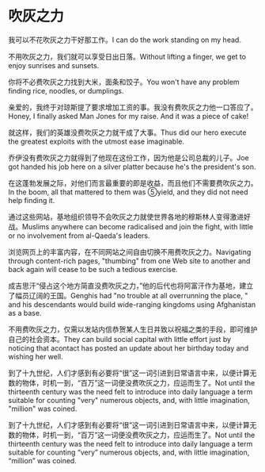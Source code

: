 # 吹灰之力

<p><span class="chinese">我可以不花吹灰之力干好那工作。</span><span class="english">I can do the work standing on my head.</span></p>

<p><span class="chinese">不用吹灰之力，我们就可以享受日出日落。</span><span class="english">Without lifting a finger, we get to enjoy sunrises and sunsets.</span></p>

<p><span class="chinese">你将不必费吹灰之力找到大米，面条和饺子。</span><span class="english">You won't have any problem finding rice, noodles, or dumplings.</span></p>

<p><span class="chinese">亲爱的，我终于对琼斯提了要求增加工资的事。我没有费吹灰之力他一口答应了。</span><span class="english">Honey, I finally asked Man Jones for my raise. And it was a piece of cake!</span></p>

<p><span class="chinese">就这样，我们的英雄没费吹灰之力就干成了大事。</span><span class="english">Thus did our hero execute the greatest exploits with the utmost ease imaginable.</span></p>

<p><span class="chinese">乔伊没有费吹灰之力就得到了他现在这份工作，因为他是公司总裁的儿子。</span><span class="english">Joe got handed his job here on a silver  platter because he's the president's son.</span></p>

<p><span class="chinese">在这蓬勃发展之际，对他们而言最重要的即是收益，而且他们不需要费吹灰之力。</span><span class="english">In the boom, all that mattered to them was ⑤yield, and they did not need help finding it.</span></p>

<p><span class="chinese">通过这些网站，基地组织领导不会吹灰之力就使世界各地的穆斯林人变得激进好战。</span><span class="english">Muslims anywhere can become radicalised and join the fight, with little or no involvement from al-Qaeda's leaders.</span></p>

<p><span class="chinese">浏览网页上的丰富内容，在不同网站之间自由切换不用费吹灰之力。</span><span class="english">Navigating through content-rich pages, "thumbing" from one Web site to another and back again will cease to be such a tedious exercise.</span></p>

<p><span class="chinese">成吉思汗“侵占这个地方简直没费吹灰之力，”他的后代也将阿富汗作为基地，建立了幅员辽阔的王国。</span><span class="english">Genghis had "no trouble at all overrunning the place, " and his descendants would build wide-ranging kingdoms using Afghanistan as a base.</span></p>

<p><span class="chinese">不用费吹灰之力，仅需以发站内信恭贺某人生日并致以祝福之类的手段，即可维护自己的社会资本。</span><span class="english">They can build social capital with little effort just by noticing that acontact has posted an update about her birthday today and wishing her well.</span></p>

<p><span class="chinese">到了十九世纪，人们才感到有必要将“很”这一词引进到日常语言中来，以便计算无数的物体，时机一到，“百万”这一词便没费吹灰之力，应运而生了。</span><span class="english">Not until the thirteenth century was the need felt to introduce into daily language a term suitable for counting "very" numerous objects, and, with little imagination, "million" was coined.</span></p>

<p><span class="chinese">到了十九世纪，人们才感到有必要将“很”这一词引进到日常语言中来，以便计算无数的物体，时机一到，“百万”这一词便没费吹灰之力，应运而生了。</span><span class="english">Not until the thirteenth century was the need felt to introduce into daily language a term suitable for counting “very” numerous objects, and, with little imagination, “million” was coined.</span></p>

